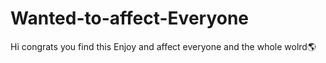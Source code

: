 # Wanted-to-affect-Everyone
Hi congrats you find this Enjoy and affect everyone and the whole wolrd🌎 
